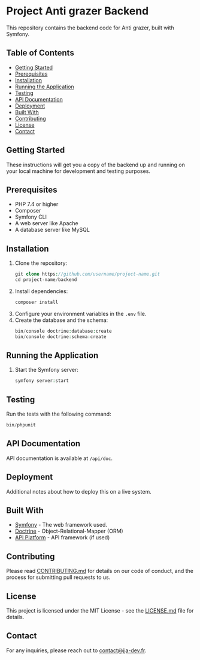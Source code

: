 # Project Anti grazer Backend

This repository contains the backend code for Anti grazer, built with Symfony.

## Table of Contents

- [Getting Started](#getting-started)
- [Prerequisites](#prerequisites)
- [Installation](#installation)
- [Running the Application](#running-the-application)
- [Testing](#testing)
- [API Documentation](#api-documentation)
- [Deployment](#deployment)
- [Built With](#built-with)
- [Contributing](#contributing)
- [License](#license)
- [Contact](#contact)

## Getting Started

These instructions will get you a copy of the backend up and running on your local machine for development and testing purposes.

## Prerequisites

- PHP 7.4 or higher
- Composer
- Symfony CLI
- A web server like Apache
- A database server like MySQL

## Installation

1. Clone the repository:
    ```php
    git clone https://github.com/username/project-name.git
    cd project-name/backend
    ```
2. Install dependencies:
    ```php
    composer install
    ```
3. Configure your environment variables in the `.env` file.
4. Create the database and the schema:
    ```php
    bin/console doctrine:database:create
    bin/console doctrine:schema:create
    ```

## Running the Application

1. Start the Symfony server:
    ```php
    symfony server:start
    ```

## Testing

Run the tests with the following command:
```php
bin/phpunit
```

## API Documentation

API documentation is available at `/api/doc`.

## Deployment

Additional notes about how to deploy this on a live system.

## Built With

- [Symfony](https://symfony.com/) - The web framework used.
- [Doctrine](https://www.doctrine-project.org/) - Object-Relational-Mapper (ORM)
- [API Platform](https://api-platform.com/) - API framework (if used)

## Contributing

Please read [CONTRIBUTING.md](../CONTRIBUTING.md) for details on our code of conduct, and the process for submitting pull requests to us.

## License

This project is licensed under the MIT License - see the [LICENSE.md](../LICENSE.md) file for details.

## Contact

For any inquiries, please reach out to contact@jja-dev.fr.

